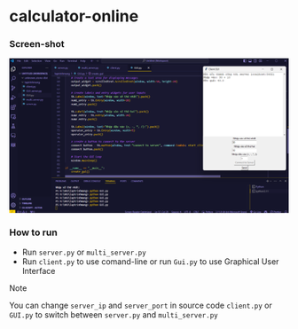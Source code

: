 # calculator-online

### Screen-shot
![image](https://raw.githubusercontent.com/lebathang/calculator-online/main/calculator.png)

### How to run

- Run `server.py` or `multi_server.py`
- Run `client.py` to use comand-line or run `Gui.py` to use Graphical User Interface

> [!NOTE]  
> You can change `server_ip` and `server_port` in source code `client.py` or `GUI.py` to switch between `server.py` and `multi_server.py`
